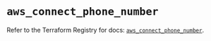 # `aws_connect_phone_number`

Refer to the Terraform Registry for docs: [`aws_connect_phone_number`](https://registry.terraform.io/providers/hashicorp/aws/5.36.0/docs/resources/connect_phone_number).
